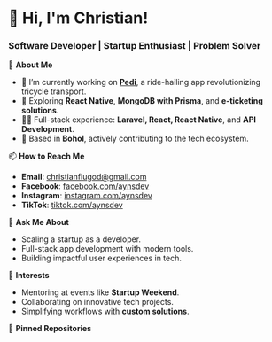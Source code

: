 # 👋 Hi, I'm Christian!  
### Software Developer | Startup Enthusiast | Problem Solver  

🚀 **About Me**  
- 🔭 I’m currently working on **[Pedi](https://pedi.ph)**, a ride-hailing app revolutionizing tricycle transport.  
- 🌱 Exploring **React Native**, **MongoDB with Prisma**, and **e-ticketing solutions**.  
- 👨‍💻 Full-stack experience: **Laravel, React, React Native**, and **API Development**.  
- 📍 Based in **Bohol**, actively contributing to the tech ecosystem.  

📫 **How to Reach Me**  
- **Email**: [christianflugod@gmail.com](mailto:christianflugod@gmail.com)  
- **Facebook**: [facebook.com/aynsdev](https://facebook.com/aynsdev)  
- **Instagram**: [instagram.com/aynsdev](https://instagram.com/aynsdev)  
- **TikTok**: [tiktok.com/aynsdev](https://tiktok.com/aynsdev)  

💬 **Ask Me About**  
- Scaling a startup as a developer.  
- Full-stack app development with modern tools.  
- Building impactful user experiences in tech.  

🌟 **Interests**  
- Mentoring at events like **Startup Weekend**.  
- Collaborating on innovative tech projects.  
- Simplifying workflows with **custom solutions**.  

📂 **Pinned Repositories**  

